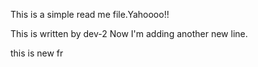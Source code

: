 This is a simple read me file.Yahoooo!!

This is written by dev-2
Now I'm adding another new line.



this is new fr
